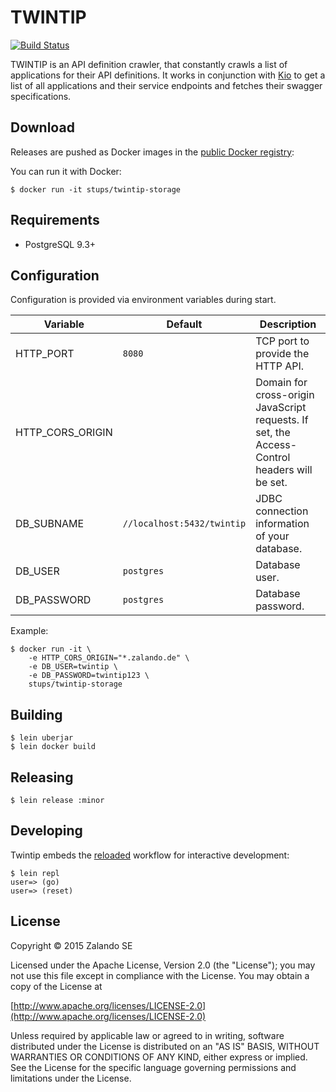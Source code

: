 # TWINTIP

[![Build Status](https://travis-ci.org/zalando-stups/twintip-storage.svg?branch=master)](https://travis-ci.org/zalando-stups/twintip-storage)

TWINTIP is an API definition crawler, that constantly crawls a list of applications for their API definitions.
It works in conjunction with [Kio](http://zalando-stups.github.io) to get a list of all applications and their
service endpoints and fetches their swagger specifications.

## Download

Releases are pushed as Docker images in the [public Docker registry](https://registry.hub.docker.com/u/stups/):

You can run it with Docker:

    $ docker run -it stups/twintip-storage

## Requirements

* PostgreSQL 9.3+

## Configuration

Configuration is provided via environment variables during start.

Variable         | Default                    | Description
---------------- | -------------------------- | -----------
HTTP_PORT        | `8080`                     | TCP port to provide the HTTP API.
HTTP_CORS_ORIGIN |                            | Domain for cross-origin JavaScript requests. If set, the Access-Control headers will be set.
DB_SUBNAME       | `//localhost:5432/twintip` | JDBC connection information of your database.
DB_USER          | `postgres`                 | Database user.
DB_PASSWORD      | `postgres`                 | Database password.

Example:

```
$ docker run -it \
    -e HTTP_CORS_ORIGIN="*.zalando.de" \
    -e DB_USER=twintip \
    -e DB_PASSWORD=twintip123 \
    stups/twintip-storage
```

## Building

    $ lein uberjar
    $ lein docker build

## Releasing

    $ lein release :minor

## Developing

Twintip embeds the [reloaded](http://thinkrelevance.com/blog/2013/06/04/clojure-workflow-reloaded) workflow for interactive
development:

    $ lein repl
    user=> (go)
    user=> (reset)

## License

Copyright © 2015 Zalando SE

Licensed under the Apache License, Version 2.0 (the "License");
you may not use this file except in compliance with the License.
You may obtain a copy of the License at

   [http://www.apache.org/licenses/LICENSE-2.0](http://www.apache.org/licenses/LICENSE-2.0)

Unless required by applicable law or agreed to in writing, software
distributed under the License is distributed on an "AS IS" BASIS,
WITHOUT WARRANTIES OR CONDITIONS OF ANY KIND, either express or implied.
See the License for the specific language governing permissions and
limitations under the License.
